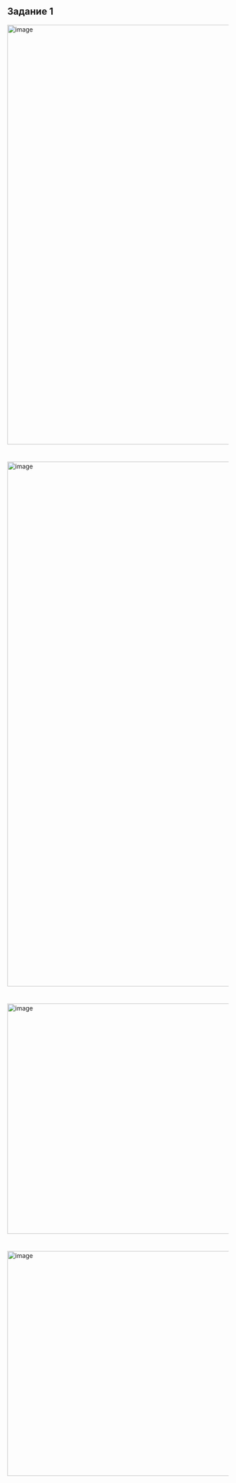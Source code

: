 ## Задание 1


<img width="955" alt="image" src="https://github.com/Grisha1232/DB/assets/58052549/5e12c01b-95fe-4b84-9470-69bfc18d90f4">

#

<img width="1194" alt="image" src="https://github.com/Grisha1232/DB/assets/58052549/33471b21-52fc-4d0a-8e2f-c6f6c0c5f50c">

#

<img width="524" alt="image" src="https://github.com/Grisha1232/DB/assets/58052549/b71e457f-1349-4eee-a16c-687d6c574316">

#

<img width="512" alt="image" src="https://github.com/Grisha1232/DB/assets/58052549/38d4fe58-91e2-4cfa-9c0e-8e6b738c4ef2">
